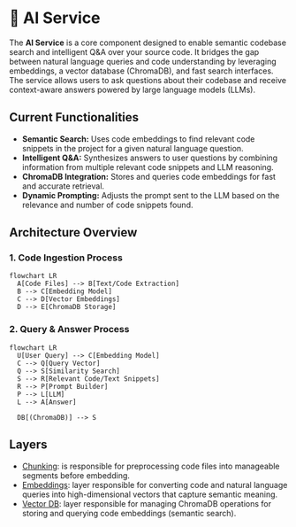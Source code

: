 # 🧠 AI Service

The **AI Service** is a core component designed to enable semantic codebase search and intelligent Q&A over your source code. It bridges the gap between natural language queries and code understanding by leveraging embeddings, a vector database (ChromaDB), and fast search interfaces. The service allows users to ask questions about their codebase and receive context-aware answers powered by large language models (LLMs).

## Current Functionalities

- **Semantic Search:** Uses code embeddings to find relevant code snippets in the project for a given natural language question.
- **Intelligent Q&A:** Synthesizes answers to user questions by combining information from multiple relevant code snippets and LLM reasoning.
- **ChromaDB Integration:** Stores and queries code embeddings for fast and accurate retrieval.
- **Dynamic Prompting:** Adjusts the prompt sent to the LLM based on the relevance and number of code snippets found.

## Architecture Overview

### 1. Code Ingestion Process

```mermaid
flowchart LR
  A[Code Files] --> B[Text/Code Extraction]
  B --> C[Embedding Model]
  C --> D[Vector Embeddings]
  D --> E[ChromaDB Storage]
```

### 2. Query & Answer Process

```mermaid
flowchart LR
  U[User Query] --> C[Embedding Model]
  C --> Q[Query Vector]
  Q --> S[Similarity Search]
  S --> R[Relevant Code/Text Snippets]
  R --> P[Prompt Builder]
  P --> L[LLM]
  L --> A[Answer]

  DB[(ChromaDB)] --> S
```

## Layers

- [Chunking](./src/ai_service/chunking/README.md): is responsible for preprocessing code files into manageable segments before embedding.
- [Embeddings](./src/ai_service/embeddings/README.md): layer responsible for converting code and natural language queries into high-dimensional vectors that capture semantic meaning.
- [Vector DB](./src/ai_service/db_setup/README.md): layer responsible for managing ChromaDB operations for storing and querying code embeddings (semantic search).

